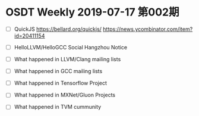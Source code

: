 # OSDT Weekly 2019-07-17 第002期

- [ ] QuickJS https://bellard.org/quickjs/ https://news.ycombinator.com/item?id=20411154
- [ ] HelloLLVM/HelloGCC Social Hangzhou Notice
- [ ] What happened in LLVM/Clang mailing lists
- [ ] What happened in GCC mailing lists
- [ ] What happened in Tensorflow Project
- [ ] What happened in MXNet/Gluon Projects
- [ ] What happened in TVM cummunity


